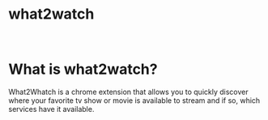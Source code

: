 # what2watch
<br>

# What is what2watch?

What2Whatch is a chrome extension that allows you to quickly discover where your favorite tv show or movie is available to stream and if so, which services have it available.
